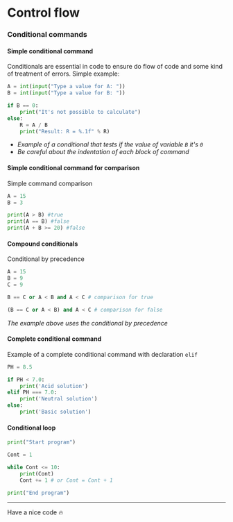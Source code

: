 Control flow
=

### Conditional commands
#### Simple conditional command

Conditionals are essential in code to ensure do flow of code and some kind of treatment of errors. Simple example:

```py
A = int(input("Type a value for A: "))
B = int(input("Type a value for B: "))

if B == 0:
    print("It's not possible to calculate")
else:
    R = A / B
    print("Result: R = %.1f" % R)
```
- _Example of a _conditional that _tests_ if the_ value of variable `B` it's `0`_
- _Be careful about the indentation of each block of command_

#### Simple conditional command for comparison

Simple command comparison

```py
A = 15
B = 3

print(A > B) #true
print(A == B) #false
print(A + B >= 20) #false
```
#### Compound conditionals

Conditional by precedence
 ```py
 A = 15
 B = 9
 C = 9

B == C or A < B and A < C # comparison for true 

(B == C or A < B) and A < C # comparison for false

 ```

 _The example above uses the conditional by precedence_


#### Complete conditional command

Example of a complete conditional command with declaration `elif`

```py
PH = 8.5

if PH < 7.0:
    print('Acid solution')
elif PH === 7.0:
    print('Neutral solution')
else: 
    print('Basic solution')

```
#### Conditional loop

```py
print("Start program")

Cont = 1

while Cont <= 10:
    print(Cont)
    Cont += 1 # or Cont = Cont + 1

print("End program")

```
---
Have a nice code :fire:

